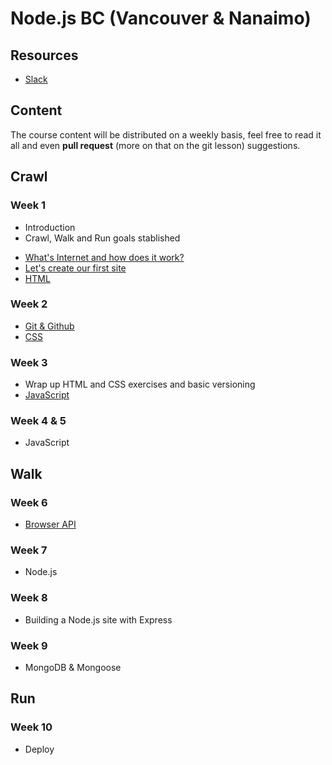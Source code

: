 # Node.js BC (Vancouver & Nanaimo)

## Resources
* [Slack](http://nodebcjan6.slack.com)

## Content
The course content will be distributed on a weekly basis, feel free to read it all and even **pull request** (more on that on the git lesson) suggestions.

## Crawl
### Week 1
- Introduction
- Crawl, Walk and Run goals stablished
* [What's Internet and how does it work?](internet.md)
* [Let's create our first site](first-site.md)
* [HTML](html.md)

### Week 2
* [Git & Github](git.md)
* [CSS](css.md)

### Week 3
* Wrap up HTML and CSS exercises and basic versioning
* [JavaScript](javascript.md)

### Week 4 & 5
* JavaScript

## Walk
### Week 6
* [Browser API](browserapi.md)

### Week 7
* Node.js

### Week 8
* Building a Node.js site with Express

### Week 9
* MongoDB & Mongoose

## Run
### Week 10
* Deploy
